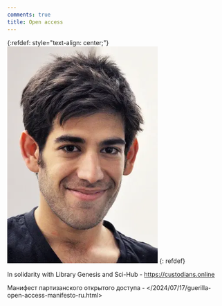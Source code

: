 ```yaml
---
comments: true
title: Open access
---
```


{:refdef: style="text-align: center;"}
![Aaron](/images/aaron.webp)
{: refdef}
<br>

In solidarity with Library Genesis and Sci-Hub - <https://custodians.online>

Манифест партизанского открытого доступа - </2024/07/17/guerilla-open-access-manifesto-ru.html>